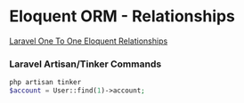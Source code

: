 # Eloquent ORM - Relationships

[Laravel One To One Eloquent Relationships](https://appdividend.com/2017/10/12/laravel-one-to-one-eloquent-relationships/)

### Laravel Artisan/Tinker Commands
```php
php artisan tinker
$account = User::find(1)->account;
```
